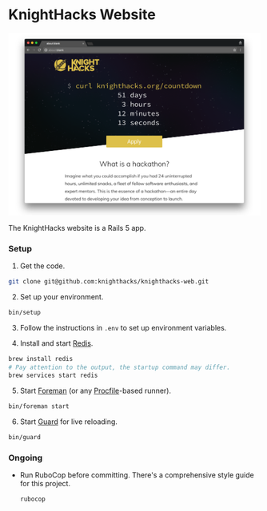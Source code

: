 # KnightHacks Website

![Website screenshot](./screenshot.png)

The KnightHacks website is a Rails 5 app.

### Setup

1. Get the code.

  ```sh
  git clone git@github.com:knighthacks/knighthacks-web.git
  ```

2. Set up your environment.
  ```sh
  bin/setup
  ```

3. Follow the instructions in `.env` to set up environment variables.

4. Install and start [Redis].

  ```sh
  brew install redis
  # Pay attention to the output, the startup command may differ.
  brew services start redis
  ```

5. Start [Foreman] (or any [Procfile]-based runner).
  ```sh
  bin/foreman start
  ```

6. Start [Guard] for live reloading.
  ```sh
  bin/guard
  ```

[Redis]: https://redis.io
[Foreman]: https://github.com/ddollar/foreman
[Procfile]: https://devcenter.heroku.com/articles/procfile
[Guard]: https://github.com/guard/guard

### Ongoing

* Run RuboCop before committing. There's a comprehensive style guide for this project.

  ```
  rubocop
  ```
